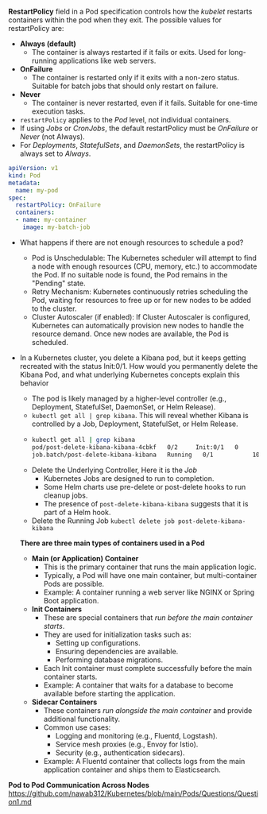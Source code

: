 **RestartPolicy** field in a Pod specification controls how the *kubelet* restarts containers within the pod when they exit. The possible values for restartPolicy are:
- **Always (default)**
  - The container is always restarted if it fails or exits. Used for long-running applications like web servers.
- **OnFailure**
  - The container is restarted only if it exits with a non-zero status. Suitable for batch jobs that should only restart on failure.
- **Never**
  - The container is never restarted, even if it fails. Suitable for one-time execution tasks.
- `restartPolicy` applies to the *Pod* level, not individual containers.
- If using *Jobs* or *CronJobs*, the default restartPolicy must be *OnFailure* or *Never* (not Always).
- For *Deployments*, *StatefulSets*, and *DaemonSets*, the restartPolicy is always set to *Always*.
```yaml
apiVersion: v1
kind: Pod
metadata:
  name: my-pod
spec:
  restartPolicy: OnFailure
  containers:
  - name: my-container
    image: my-batch-job
```

- What happens if there are not enough resources to schedule a pod?
  - Pod is Unschedulable: The Kubernetes scheduler will attempt to find a node with enough resources (CPU, memory, etc.) to accommodate the Pod. If no suitable node is found, the Pod remains in the "Pending" state.
  - Retry Mechanism: Kubernetes continuously retries scheduling the Pod, waiting for resources to free up or for new nodes to be added to the cluster.
  - Cluster Autoscaler (if enabled): If Cluster Autoscaler is configured, Kubernetes can automatically provision new nodes to handle the resource demand. Once new nodes are available, the Pod is scheduled.
 
- In a Kubernetes cluster, you delete a Kibana pod, but it keeps getting recreated with the status Init:0/1. How would you permanently delete the Kibana Pod, and what underlying Kubernetes concepts explain this behavior
  - The pod is likely managed by a higher-level controller (e.g., Deployment, StatefulSet, DaemonSet, or Helm Release).
  - `kubectl get all | grep kibana`. This will reveal whether Kibana is controlled by a Job, Deployment, StatefulSet, or Helm Release.
  - ```bash
    kubectl get all | grep kibana
    pod/post-delete-kibana-kibana-4cbkf   0/2     Init:0/1   0          5m31s
    job.batch/post-delete-kibana-kibana   Running   0/1           10m        10m
    ```
  - Delete the Underlying Controller, Here it is the *Job*
    - Kubernetes Jobs are designed to run to completion.
    - Some Helm charts use pre-delete or post-delete hooks to run cleanup jobs.
    - The presence of `post-delete-kibana-kibana` suggests that it is part of a Helm hook.
  - Delete the Running Job `kubectl delete job post-delete-kibana-kibana`
 
  **There are three main types of containers used in a Pod**
  - **Main (or Application) Container**
    - This is the primary container that runs the main application logic.
    - Typically, a Pod will have one main container, but multi-container Pods are possible.
    - Example: A container running a web server like NGINX or Spring Boot application.
  - **Init Containers**
    - These are special containers that *run before the main container starts*.
    - They are used for initialization tasks such as:
      - Setting up configurations.
      - Ensuring dependencies are available.
      - Performing database migrations.
    - Each Init container must complete successfully before the main container starts.
    - Example: A container that waits for a database to become available before starting the application.
  - **Sidecar Containers**
    - These containers *run alongside the main container* and provide additional functionality.
    - Common use cases:
      - Logging and monitoring (e.g., Fluentd, Logstash).
      - Service mesh proxies (e.g., Envoy for Istio).
      - Security (e.g., authentication sidecars).
    - Example: A Fluentd container that collects logs from the main application container and ships them to Elasticsearch.
   
**Pod to Pod Communication Across Nodes** https://github.com/nawab312/Kubernetes/blob/main/Pods/Questions/Question1.md

